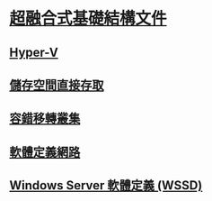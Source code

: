 # [超融合式基礎結構文件](index.yml)
## [Hyper-V](../virtualization/hyper-v/index.md)
## [儲存空間直接存取](../storage/storage-spaces/storage-spaces-direct-overview.md)
## [容錯移轉叢集](../failover-clustering/failover-clustering-overview.md)
## [軟體定義網路](https://docs.microsoft.com/windows-server/networking/sdn/)
## [Windows Server 軟體定義 (WSSD)](https://www.microsoft.com/en-us/cloud-platform/software-defined-datacenter)
